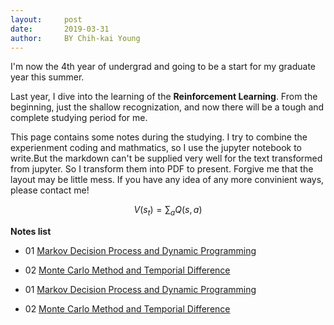```yaml
---
layout:     post
date:       2019-03-31
author:     BY Chih-kai Young
---
```

I'm now the 4th year of undergrad and going to be a start for my graduate year this summer.

Last year, I dive into the learning of the **Reinforcement Learning**. From the beginning, just the shallow recognization, and now there will be a tough and complete studying period for me.

This page contains some notes during the studying. I try to combine the experienment coding and mathmatics, so I use the jupyter notebook to write.But the markdown can't be supplied very well for the text transformed from jupyter. So I transform them into PDF to present. Forgive me that the layout may be little mess. If you have any idea of any more convinient ways, please contact me!

$$V(s_t) = \sum_a{Q(s,a)}$$

**Notes list**

- 01 [Markov Decision Process and Dynamic Programming]('https://louisyzk.github.io/files/MDP_and_DP.pdf')
- 02 [Monte Carlo Method and Temporial Difference]('https://louisyzk.github.io/files/MC_and_TD.pdf')

- 01 <a href="https://louisyzk.github.io/files/MDP_and_DP.pdf">Markov Decision Process and Dynamic Programming</a> 

- 02 <a href="https://louisyzk.github.io/files/MC_and_TD.pdf">Monte Carlo Method and Temporial Difference</a> 